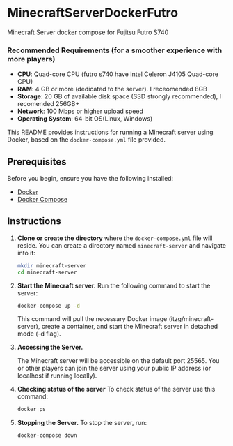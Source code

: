 # MinecraftServerDockerFutro
Minecraft Server docker compose for Fujitsu Futro S740

### Recommended Requirements (for a smoother experience with more players)
- **CPU**: Quad-core CPU (futro s740 have Intel Celeron J4105 Quad-core CPU)
- **RAM**: 4 GB or more (dedicated to the server). I receomended 8GB 
- **Storage**: 20 GB of available disk space (SSD strongly recommended), I recomended 256GB+
- **Network**: 100 Mbps or higher upload speed
- **Operating System**: 64-bit OS(Linux, Windows)

This README provides instructions for running a Minecraft server using Docker, based on the `docker-compose.yml` file provided.

## Prerequisites

Before you begin, ensure you have the following installed:

- [Docker](https://docs.docker.com/get-docker/) 
- [Docker Compose](https://docs.docker.com/compose/install/) 

## Instructions

1. **Clone or create the directory** where the `docker-compose.yml` file will reside. You can create a directory named `minecraft-server` and navigate into it:

   ```bash
   mkdir minecraft-server
   cd minecraft-server
   ```
   
2. **Start the Minecraft server.** Run the following command to start the server:

   ```bash
   docker-compose up -d
   ```

   This command will pull the necessary Docker image (itzg/minecraft-server), create a container, and start the Minecraft server in detached mode (-d flag).

3. **Accessing the Server.**

   The Minecraft server will be accessible on the default port 25565. You or other players can join the server using your public IP address (or localhost if running locally).

4. **Checking status of the server** To check status of the server use this command:
   ```bash
   docker ps
   ```
   
4. **Stopping the Server.** To stop the server, run:

   ```bash
   docker-compose down
   ```



